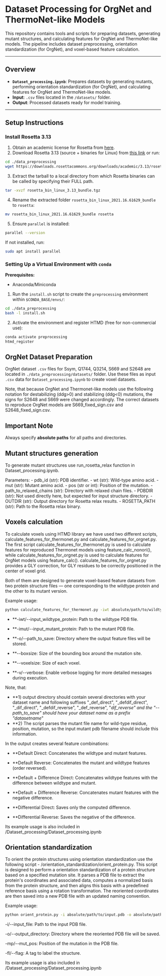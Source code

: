 # Dataset Processing for OrgNet and ThermoNet-like Models

This repository contains tools and scripts for preparing datasets, generating mutant structures, and calculating features for OrgNet and ThermoNet-like models. The pipeline includes dataset preprocessing, orientation standardization (for OrgNet), and voxel-based feature calculation.

---

## Overview

- **`Dataset_processing.ipynb`**: Prepares datasets by generating mutants, performing orientation standardization (for OrgNet), and calculating features for OrgNet and ThermoNet-like models.
- **Input**: `.csv` files located in the `/datasets/` folder.
- **Output**: Processed datasets ready for model training.

---

## Setup Instructions

### Install Rosetta 3.13
1. Obtain an academic license for Rosetta from [here](https://els2.comotion.uw.edu/product/rosetta).
2. Download Rosetta 3.13 (source + binaries for Linux) from [this link](https://www.rosettacommons.org/software/license-and-download) or run:
```bash
cd ./data_preprocessing
wget https://downloads.rosettacommons.org/downloads/academic/3.13/rosetta_bin_linux_3.13_bundle.tgz
```
3. Extract the tarball to a local directory from which Rosetta binaries can be called by specifying their FULL path.
```bash
tar -xvzf rosetta_bin_linux_3.13_bundle.tgz
```
4. Rename the extracted folder `rosetta_bin_linux_2021.16.61629_bundle` to `rosetta`:
```bash
mv rosetta_bin_linux_2021.16.61629_bundle rosetta
```
5. Ensure `parallel` is installed:
```bash
parallel --version
```
If not installed, run:
```bash
sudo apt install parallel
```

### Setting Up a Virtual Environment with `conda`

**Prerequisites:**
- Anaconda/Miniconda

1. Run the `install.sh` script to create the `preprocessing` environment within `$CONDA_BASE/envs/`:
```bash
cd ./data_preprocessing
bash -l install.sh
```
2. Activate the environment and register HTMD (free for non-commercial use):
```bash
conda activate preprocessing
htmd_register
```

## OrgNet Dataset Preparation

OrgNet dataset `.csv` files for Ssym, Q1744, Q3214, S669 and S2648 are located in `./data_preprocessing/datasets/` folder.
Use these files as input `.csv` data for `Dataset_processing.ipynb` to create voxel datasets.

Note, that because OrgNet and Thermonet-like models use the following notation for destabilizing (ddg>0) and stabilizing (ddg<0) mutations, the signs for S2648 and S669 were changed accordingly. The correct datasets to reproduce OrgNet models are S669_fixed_sign.csv and S2648_fixed_sign.csv. 

## Important Note

Always specify **absolute paths** for all paths and directories.

## Mutant structures generation

To generate mutant structures use run_rosetta_relax function in Dataset_processing.ipynb. 

Parameters:
    - pdb_id (str): PDB identifier.
    - wt (str): Wild-type amino acid.
    - mut (str): Mutant amino acid.
    - pos (str or int): Position of the mutation.
    - path_to_relaxed_chains (str): Directory with relaxed chain files.
    - PDBDIR (str): Not used directly here, but expected for input structure directory.
    - OUTDIR (str): Output directory for Rosetta relax results.
    - ROSETTA_PATH (str): Path to the Rosetta relax binary.

## Voxels calculation
 
To calculate voxels using HTMD library we have used two different scripts, calculate_features_for_thermonet.py and calculate_features_for_orgnet.py. The first script calculate_features_for_thermonet.py is used to calculate features for reproduced Thermonet models using feature_calc_nonori(), while calculate_features_for_orgnet.py is used to calculate features for OrgNet models using feature_calc(). calculate_features_for_orgnet.py provides a GLY correction, for GLY residues to be correctly positioned in the center of voxel grid. 

Both of them are designed to generate voxel-based feature datasets from two protein structure files — one corresponding to the wildtype protein and the other to its mutant version. 

Example usage:
```bash
python calculate_features_for_thermonet.py -iwt absolute/path/to/wildtype.pdb -imut absolute/path/to/mutant.pdb -o absolute/path/to/save/output --boxsize --voxelsize -v
```

- **-iwt/--input_wildtype_protein: Path to the wildtype PDB file.

- **-imut/--input_mutant_protein: Path to the mutant PDB file.

- **-o/--path_to_save: Directory where the output feature files will be stored.

- **--boxsize: Size of the bounding box around the mutation site.

- **--voxelsize: Size of each voxel.

- **-v/--verbose: Enable verbose logging for more detailed messages during execution.

Note, that:

- **1) output directory should contain several directories with your dataset name and following suffixes "_def_direct", "_defdif_direct", "_dif_direct", "_defdif_reverse", "_def_reverse", "_dif_reverse" and the "--path_to_save" should have your dataset name as a prefix "datasetname_" 
- **2) The script parses the mutant file name for wild-type residue, position, mutation, so the input mutant pdb filename should include this information.   


In the output creates several feature combinations:

- **Default Direct: Concatenates the wildtype and mutant features.

- **Default Reverse: Concatenates the mutant and wildtype features (order reversed).

- **Default + Difference Direct: Concatenates wildtype features with the difference between wildtype and mutant.

- **Default + Difference Reverse: Concatenates mutant features with the negative difference.

- **Differential Direct: Saves only the computed difference.

- **Differential Reverse: Saves the negative of the difference.

Its example usage is also included in /Dataset_processing/Dataset_processing.ipynb

## Orientation standardization

To orient the protein structures using orientation standardization use the following script - /orientation_standardization/orient_protein.py. This script is designed to perform a orientation standardization of a protein structure based on a specified mutation site. It parses a PDB file to extract the protein's coordinates and associated data, computes a normalized basis from the protein structure, and then aligns this basis with a predefined reference basis using a rotation transformation. The reoriented coordinates are then saved into a new PDB file with an updated naming convention.

Example usage:
```bash
python orient_protein.py -i absolute/path/to/input.pdb -o absolute/path/to/output_directory -mp mutation_position -fl structure_tag
```

-i/--input_file: Path to the input PDB file.

-o/--output_directory: Directory where the reoriented PDB file will be saved.

-mp/--mut_pos: Position of the mutation in the PDB file.

-fl/--flag: A tag to label the structure.

Its example usage is also included in /Dataset_processing/Dataset_processing.ipynb
